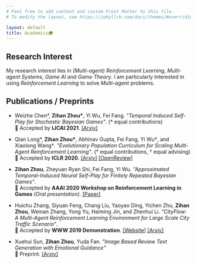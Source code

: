 ```yaml
---
# Feel free to add content and custom Front Matter to this file.
# To modify the layout, see https://jekyllrb.com/docs/themes/#overriding-theme-defaults

layout: default
title: Academics🎓
---
```


## Research Interest

My research interest lies in *(Multi-agent) Reinforcement Learning*, *Multi-agent Systems*, *Game AI* and *Game Theory*. I am particularly interested in using *Reinforcement Learning* to solve *Multi-agent* problems.

## Publications / Preprints

- Weizhe Chen\*, **Zihan Zhou\***, Yi Wu, Fei Fang. *"Temporal Induced Self-Play for Stochastic Bayesian Games"*. (\* equal contributions)  
🤜 Accepted by **IJCAI 2021**. [\[Arxiv\]](https://arxiv.org/abs/2108.09444)

- Qian Long\*, **Zihan Zhou\***, Abhinav Gupta, Fei Fang, Yi Wu†, and Xiaolong Wang†. *"Evolutionary Population Curriculum for Scaling Multi-Agent Reinforcement Learning"*. (\* equal contributions, † equal advising)  
🤜 Accepted by **ICLR 2020**. [\[Arxiv\]](https://arxiv.org/abs/2003.10423) [\[OpenReview\]](https://openreview.net/forum?id=SJxbHkrKDH) 

- **Zihan Zhou**, Zheyuan Ryan Shi, Fei Fang, Yi Wu. *"Approximated Temporal-Induced Neural Self-Play for Finitely Repeated Bayesian Games"*.  
🤜 Accepted by **AAAI 2020 Workshop on Reinforcement Learning in Games** *(Oral presentation)*. [\[Paper\]](http://aaai-rlg.mlanctot.info/papers/AAAI20-RLG_paper_43.pdf)

- Huichu Zhang, Siyuan Feng, Chang Liu, Yaoyao Ding, Yichen Zhu, **Zihan Zhou**, Weinan Zhang, Yong Yu, Haiming Jin, and Zhenhui Li. *"CityFlow: A Multi-Agent Reinforcement Learning Environment for Large Scale City Traffic Scenario"*.  
🤜 Accepted by **WWW 2019 Demonstration**. [\[Website\]](https://cityflow-project.github.io/) [\[Arxiv\]](https://arxiv.org/abs/1905.05217)

- Xuehui Sun, **Zihan Zhou**, Yuda Fan. *"Image Based Review Text Generation with Emotional Guidance"*  
🤜 Preprint. [\[Arxiv\]](https://arxiv.org/abs/1901.04140)
